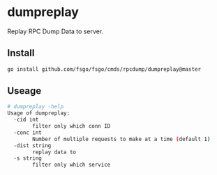 # dumpreplay


Replay RPC Dump Data to server.

## Install
```bash
go install github.com/fsgo/fsgo/cmds/rpcdump/dumpreplay@master
```

## Useage

```bash
# dumpreplay -help
Usage of dumpreplay:
  -cid int
    	filter only which conn ID
  -conc int
    	Number of multiple requests to make at a time (default 1)
  -dist string
    	replay data to
  -s string
    	filter only which service
```